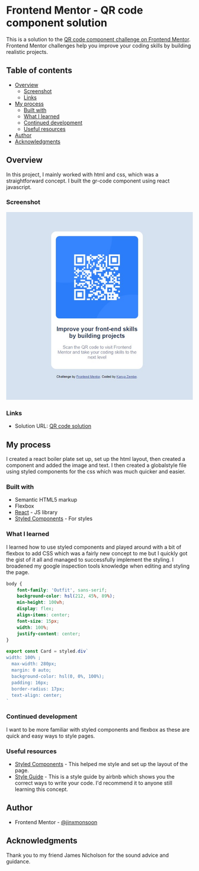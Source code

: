 # Frontend Mentor - QR code component solution

This is a solution to the [QR code component challenge on Frontend Mentor](https://www.frontendmentor.io/challenges/qr-code-component-iux_sIO_H). Frontend Mentor challenges help you improve your coding skills by building realistic projects. 

## Table of contents

- [Overview](#overview)
  - [Screenshot](#screenshot)
  - [Links](#links)
- [My process](#my-process)
  - [Built with](#built-with)
  - [What I learned](#what-i-learned)
  - [Continued development](#continued-development)
  - [Useful resources](#useful-resources)
- [Author](#author)
- [Acknowledgments](#acknowledgments)

## Overview

In this project, I mainly worked with html and css, which was a straightforward concept. I built the gr-code component using react javascript. 
### Screenshot

![Solution](./public/screenshot.jpg)

### Links

- Solution URL: [QR code solution](https://qrcodecomponentzembezn.netlify.app/)

## My process

 I created a react boiler plate set up, set up the html layout, then created a component and added the image and text. I then created a globalstyle file using styled components for the css which was much quicker and easier. 
### Built with

- Semantic HTML5 markup
- Flexbox
- [React](https://reactjs.org/) - JS library
- [Styled Components](https://styled-components.com/) - For styles

### What I learned

I learned how to use styled components and played around with a bit of flexbox to add CSS which was a fairly new concept to me but I quickly got the gist of it all and managed to successfully implement the styling. I broadened my google inspection tools knowledge when editing and styling the page. 

```css
body {
    font-family: 'Outfit', sans-serif;
    background-color: hsl(212, 45%, 89%);
    min-height: 100vh;
    display: flex;
    align-items: center;
    font-size: 15px;
    width: 100%;
    justify-content: center;
}
```
```js
export const Card = styled.div`
width: 100% ;
  max-width: 280px;
  margin: 0 auto;
  background-color: hsl(0, 0%, 100%);
  padding: 16px;
  border-radius: 17px;
  text-align: center;
`
```
### Continued development

I want to be more familiar with styled components and flexbox as these are quick and easy ways to style pages.

### Useful resources

- [Styled Components](https://styled-components.com/docs/basics#getting-started) - This helped me style and set up the layout of the page.
- [Style Guide](https://airbnb.io/javascript/react/) - This is a style guide by airbnb which shows you the correct ways to write your code. I'd recommend it to anyone still learning this concept.

## Author

- Frontend Mentor - [@jinxmonsoon](https://www.frontendmentor.io/profile/jinxmonsoon)

## Acknowledgments

Thank you to my friend James Nicholson for the sound advice and guidance. 
